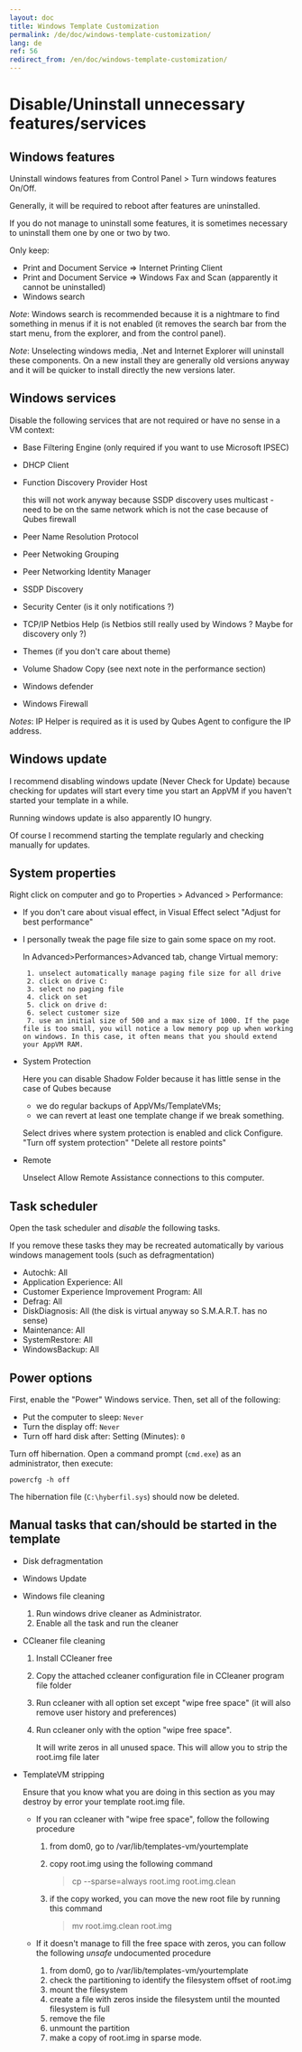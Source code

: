 ```yaml
---
layout: doc
title: Windows Template Customization
permalink: /de/doc/windows-template-customization/
lang: de
ref: 56
redirect_from: /en/doc/windows-template-customization/
---
```


Disable/Uninstall unnecessary features/services
=============================

Windows features
----------------------------

Uninstall windows features from Control Panel > Turn windows features On/Off.

Generally, it will be required to reboot after features are uninstalled.

If you do not manage to uninstall some features, it is sometimes necessary to uninstall them one by one or two by two.

Only keep:

 * Print and Document Service => Internet Printing Client
 * Print and Document Service => Windows Fax and Scan (apparently it cannot be uninstalled)
 * Windows search

*Note*: Windows search is recommended because it is a nightmare to find something in menus if it is not enabled (it removes the search bar from the start menu, from the explorer, and from the control panel).

*Note*: Unselecting windows media, .Net and Internet Explorer will uninstall these components. On a new install they are generally old versions anyway and it will be quicker to install directly the new versions later.

Windows services
---------------------------

Disable the following services that are not required or have no sense in a VM context:

 * Base Filtering Engine (only required if you want to use Microsoft IPSEC)
 * DHCP Client
 * Function Discovery Provider Host

    this will not work anyway because SSDP discovery uses multicast - need to be on the same network which is not the case because of Qubes firewall
 * Peer Name Resolution Protocol
 * Peer Netwoking Grouping
 * Peer Networking Identity Manager
 * SSDP Discovery
 * Security Center (is it only notifications ?)
 * TCP/IP Netbios Help (is Netbios still really used by Windows ? Maybe for discovery only ?)
 * Themes (if you don't care about theme)
 * Volume Shadow Copy (see next note in the performance section)
 * Windows defender
 * Windows Firewall

*Notes*: IP Helper is required as it is used by Qubes Agent to configure the IP address.

Windows update
--------------------------

I recommend disabling windows update (Never Check for Update) because checking for updates will start every time you start an AppVM if you haven't started your template in a while.

Running windows update is also apparently IO hungry.

Of course I recommend starting the template regularly and checking manually for updates.

System properties
---------------------------

Right click on computer and go to Properties > Advanced > Performance:

 * If you don't care about visual effect, in Visual Effect select "Adjust for best performance"
 * I personally tweak the page file size to gain some space on my root.

    In Advanced>Performances>Advanced tab, change Virtual memory:

        1. unselect automatically manage paging file size for all drive
        2. click on drive C:
        3. select no paging file
        4. click on set
        5. click on drive d:
        6. select customer size
        7. use an initial size of 500 and a max size of 1000. If the page file is too small, you will notice a low memory pop up when working on windows. In this case, it often means that you should extend your AppVM RAM.

 * System Protection

    Here you can disable Shadow Folder because it has little sense in the case of Qubes because

      * we do regular backups of AppVMs/TemplateVMs;
      * we can revert at least one template change if we break something.

    Select drives where system protection is enabled and click Configure. "Turn off system protection" "Delete all restore points"

 * Remote

    Unselect Allow Remote Assistance connections to this computer.

Task scheduler
-----------------------

Open the task scheduler and *disable* the following tasks.

If you remove these tasks they may be recreated automatically by various windows management tools (such as defragmentation)

 * Autochk: All
 * Application Experience: All
 * Customer Experience Improvement Program: All
 * Defrag: All
 * DiskDiagnosis: All (the disk is virtual anyway so S.M.A.R.T. has no sense)
 * Maintenance: All
 * SystemRestore: All
 * WindowsBackup: All

Power options
-------------

First, enable the "Power" Windows service. Then, set all of the following:

 * Put the computer to sleep: `Never`
 * Turn the display off: `Never`
 * Turn off hard disk after: Setting (Minutes): `0`

Turn off hibernation. Open a command prompt (`cmd.exe`) as an administrator,
then execute:

    powercfg -h off

The hibernation file (`C:\hyberfil.sys`) should now be deleted.

Manual tasks that can/should be started in the template
-------------------------------------------------------

 * Disk defragmentation

 * Windows Update

 * Windows file cleaning
    1. Run windows drive cleaner as Administrator.
    2. Enable all the task and run the cleaner

 * CCleaner file cleaning
    1. Install CCleaner free
    2. Copy the attached ccleaner configuration file in CCleaner program file folder
    3. Run ccleaner with all option set except "wipe free space" (it will also remove user history and preferences)
    4. Run ccleaner only with the option "wipe free space".

        It will write zeros in all unused space. This will allow you to strip the root.img file later

 * TemplateVM stripping

    Ensure that you know what you are doing in this section as you may destroy by error your template root.img file.

    * If you ran ccleaner with "wipe free space", follow the following procedure

        1. from dom0, go to /var/lib/templates-vm/yourtemplate

        2. copy root.img using the following command

            > cp --sparse=always root.img root.img.clean

        3. if the copy worked, you can move the new root file by running this command

            > mv root.img.clean root.img

    * If it doesn't manage to fill the free space with zeros, you can follow the following *unsafe* undocumented procedure

        1. from dom0, go to /var/lib/templates-vm/yourtemplate
        2. check the partitioning to identify the filesystem offset of root.img
        3. mount the filesystem
        4. create a file with zeros inside the filesystem until the mounted filesystem is full
        5. remove the file
        6. unmount the partition
        7. make a copy of root.img in sparse mode.
